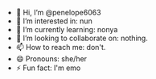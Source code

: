 - 👋 Hi, I’m @penelope6063
- 👀 I’m interested in: nun
- 🌱 I’m currently learning: nonya
- 💞️ I’m looking to collaborate on: nothing.
- 📫 How to reach me: don't.
- 😄 Pronouns: she/her
- ⚡ Fun fact: I'm emo

<!---
penelope6063/penelope6063 is a ✨ special ✨ repository because its `README.md` (this file) appears on your GitHub profile.
You can click the Preview link to take a look at your changes.
--->

